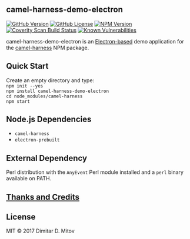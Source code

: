 camel-harness-demo-electron
--------------------------------------------------------------------------------

[![GitHub Version](https://img.shields.io/github/release/ddmitov/camel-harness-demo-electron.svg)](https://github.com/ddmitov/camel-harness-demo-electron/releases)
[![GitHub License](https://img.shields.io/badge/License-MIT-yellow.svg)](./LICENSE.md)
[![NPM Version](https://img.shields.io/npm/v/camel-harness-demo-electron.svg)](https://www.npmjs.com/package/camel-harness-demo-electron)
[![Coverity Scan Build Status](https://scan.coverity.com/projects/11336/badge.svg)](https://scan.coverity.com/projects/ddmitov-camel-harness-demo-electron)
[![Known Vulnerabilities](https://snyk.io/test/github/ddmitov/camel-harness-demo-electron/badge.svg)](https://snyk.io/test/github/ddmitov/camel-harness-demo-electron)  

camel-harness-demo-electron is an [Electron-based](http://electron.atom.io/) demo application for the [camel-harness](https://www.npmjs.com/package/camel-harness) NPM package.

## Quick Start
Create an empty directory and type:  
``npm init --yes``  
``npm install camel-harness-demo-electron``  
``cd node_modules/camel-harness``  
``npm start``

## Node.js Dependencies
* ``camel-harness``
* ``electron-prebuilt``

## External Dependency
Perl distribution with the ``AnyEvent`` Perl module installed and a ``perl`` binary available on PATH.

## [Thanks and Credits](./CREDITS.md)

## License
MIT © 2017 Dimitar D. Mitov  
